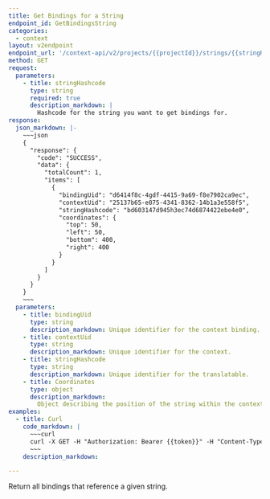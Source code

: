 ```yaml
---
title: Get Bindings for a String
endpoint_id: GetBindingsString
categories:
  - context
layout: v2endpoint
endpoint_url: '/context-api/v2/projects/{{projectId}}/strings/{{stringHashcode}}/bindings'
method: GET
request:
  parameters:
    - title: stringHashcode
      type: string
      required: true
      description_markdown: |
        Hashcode for the string you want to get bindings for.
response:
  json_markdown: |-
    ~~~json
    {
      "response": {
        "code": "SUCCESS",
        "data": {
          "totalCount": 1,
          "items": [
            {
              "bindingUid": "d6414f8c-4gdf-4415-9a69-f8e7902ca9ec",
              "contextUid": "25137b65-e075-4341-8362-14b1a3e558f5",
              "stringHashcode": "bd603147d945h3ec74d6874422ebe4e0",
              "coordinates": {
                "top": 50,
                "left": 50,
                "bottom": 400,
                "right": 400
              }
            }
          ]
        }
      }
    }
    ~~~
  parameters:
    - title: bindingUid
      type: string
      description_markdown: Unique identifier for the context binding.
    - title: contextUid
      type: string
      description_markdown: Unique identifier for the context.
    - title: stringHashcode
      type: string
      description_markdown: Unique identifier for the translatable.
    - title: Coordinates
      type: object
      description_markdown:
        Object describing the position of the string within the context image. Read these like CSS positioning values.
examples:
  - title: Curl
    code_markdown: |
      ~~~curl
      curl -X GET -H "Authorization: Bearer {{token}}" -H "Content-Type: application/json" "https://api.smartling.com/context-api/v2/projects/{{projectId}}/strings/{{stringHashcode}}/bindings"
      ~~~     
    description_markdown:

---
```


Return all bindings that reference a given string.